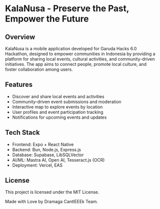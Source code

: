 # KalaNusa - Preserve the Past, Empower the Future

## Overview

KalaNusa is a mobile application developed for Garuda Hacks 6.0 Hackathon, designed to empower communities in Indonesia by providing a platform for sharing local events, cultural activities, and community-driven initiatives. The app aims to connect people, promote local culture, and foster collaboration among users.

## Features

- Discover and share local events and activities
- Community-driven event submissions and moderation
- Interactive map to explore events by location
- User profiles and event participation tracking
- Notifications for upcoming events and updates

## Tech Stack

- Frontend: Expo + React Native
- Backend: Bun, Node.js, Express.js
- Database: Supabase, LibSQLVector
- AI/ML: Mastra AI, Open AI, Tesseract.js (OCR)
- Deployment: Vercel, EAS

## License

This project is licensed under the MIT License.

Made with Love by Dramaga CantIEEEk Team.
